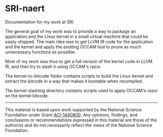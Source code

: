 # SRI-naert
Documentation for my work at SRI

The general goal of my work was to provide a way to package an application and the Linux kernel in a small virtual machine that could be easily shipped. The main idea was to get LLVM IR code for the application and the kernel and apply the existing OCCAM tool to prune as much unnecessary functions as possible. 

Most of my work was thus to get a full version of the kernel code in LLVM IR, and then try to slash it using OCCAM's razor.

The kernel-to-bitcode folder contains scripts to build the Linux kernel and extract the bitcode in a way that makes it bootable when recompiled.

The kernel-slashing directory contains scripts used to apply OCCAM's razor on the kernel bitcode.

---

This material is based upon work supported by the National Science Foundation under Grant [ACI-1440800](http://www.nsf.gov/awardsearch/showAward?AWD_ID=1440800). Any opinions, findings, and conclusions or recommendations expressed in this material are those of the author(s) and do not necessarily reflect the views of the National Science Foundation.
